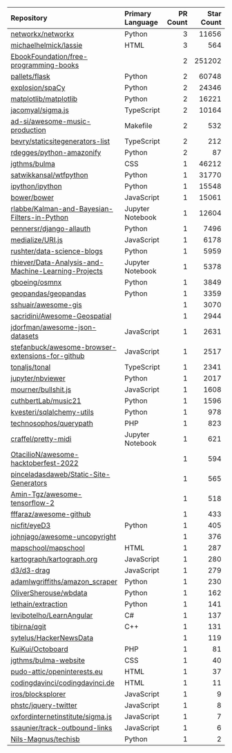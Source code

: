 | Repository | Primary Language | PR Count | Star Count |
| :-- | :-- | --: | --: |
| [networkx/networkx](https://github.com/networkx/networkx) | Python | 3 | 11656 |
| [michaelhelmick/lassie](https://github.com/michaelhelmick/lassie) | HTML | 3 | 564 |
| [EbookFoundation/free-programming-books](https://github.com/EbookFoundation/free-programming-books) |  | 2 | 251202 |
| [pallets/flask](https://github.com/pallets/flask) | Python | 2 | 60748 |
| [explosion/spaCy](https://github.com/explosion/spaCy) | Python | 2 | 24346 |
| [matplotlib/matplotlib](https://github.com/matplotlib/matplotlib) | Python | 2 | 16221 |
| [jacomyal/sigma.js](https://github.com/jacomyal/sigma.js) | TypeScript | 2 | 10164 |
| [ad-si/awesome-music-production](https://github.com/ad-si/awesome-music-production) | Makefile | 2 | 532 |
| [bevry/staticsitegenerators-list](https://github.com/bevry/staticsitegenerators-list) | TypeScript | 2 | 212 |
| [rdegges/python-amazonify](https://github.com/rdegges/python-amazonify) | Python | 2 | 87 |
| [jgthms/bulma](https://github.com/jgthms/bulma) | CSS | 1 | 46212 |
| [satwikkansal/wtfpython](https://github.com/satwikkansal/wtfpython) | Python | 1 | 31770 |
| [ipython/ipython](https://github.com/ipython/ipython) | Python | 1 | 15548 |
| [bower/bower](https://github.com/bower/bower) | JavaScript | 1 | 15061 |
| [rlabbe/Kalman-and-Bayesian-Filters-in-Python](https://github.com/rlabbe/Kalman-and-Bayesian-Filters-in-Python) | Jupyter Notebook | 1 | 12604 |
| [pennersr/django-allauth](https://github.com/pennersr/django-allauth) | Python | 1 | 7496 |
| [medialize/URI.js](https://github.com/medialize/URI.js) | JavaScript | 1 | 6178 |
| [rushter/data-science-blogs](https://github.com/rushter/data-science-blogs) | Python | 1 | 5959 |
| [rhiever/Data-Analysis-and-Machine-Learning-Projects](https://github.com/rhiever/Data-Analysis-and-Machine-Learning-Projects) | Jupyter Notebook | 1 | 5378 |
| [gboeing/osmnx](https://github.com/gboeing/osmnx) | Python | 1 | 3849 |
| [geopandas/geopandas](https://github.com/geopandas/geopandas) | Python | 1 | 3359 |
| [sshuair/awesome-gis](https://github.com/sshuair/awesome-gis) |  | 1 | 3070 |
| [sacridini/Awesome-Geospatial](https://github.com/sacridini/Awesome-Geospatial) |  | 1 | 2944 |
| [jdorfman/awesome-json-datasets](https://github.com/jdorfman/awesome-json-datasets) | JavaScript | 1 | 2631 |
| [stefanbuck/awesome-browser-extensions-for-github](https://github.com/stefanbuck/awesome-browser-extensions-for-github) | JavaScript | 1 | 2517 |
| [tonaljs/tonal](https://github.com/tonaljs/tonal) | TypeScript | 1 | 2341 |
| [jupyter/nbviewer](https://github.com/jupyter/nbviewer) | Python | 1 | 2017 |
| [mourner/bullshit.js](https://github.com/mourner/bullshit.js) | JavaScript | 1 | 1608 |
| [cuthbertLab/music21](https://github.com/cuthbertLab/music21) | Python | 1 | 1596 |
| [kvesteri/sqlalchemy-utils](https://github.com/kvesteri/sqlalchemy-utils) | Python | 1 | 978 |
| [technosophos/querypath](https://github.com/technosophos/querypath) | PHP | 1 | 823 |
| [craffel/pretty-midi](https://github.com/craffel/pretty-midi) | Jupyter Notebook | 1 | 621 |
| [OtacilioN/awesome-hacktoberfest-2022](https://github.com/OtacilioN/awesome-hacktoberfest-2022) |  | 1 | 594 |
| [pinceladasdaweb/Static-Site-Generators](https://github.com/pinceladasdaweb/Static-Site-Generators) |  | 1 | 565 |
| [Amin-Tgz/awesome-tensorflow-2](https://github.com/Amin-Tgz/awesome-tensorflow-2) |  | 1 | 518 |
| [fffaraz/awesome-github](https://github.com/fffaraz/awesome-github) |  | 1 | 433 |
| [nicfit/eyeD3](https://github.com/nicfit/eyeD3) | Python | 1 | 405 |
| [johnjago/awesome-uncopyright](https://github.com/johnjago/awesome-uncopyright) |  | 1 | 376 |
| [mapschool/mapschool](https://github.com/mapschool/mapschool) | HTML | 1 | 287 |
| [kartograph/kartograph.org](https://github.com/kartograph/kartograph.org) | JavaScript | 1 | 280 |
| [d3/d3-drag](https://github.com/d3/d3-drag) | JavaScript | 1 | 279 |
| [adamlwgriffiths/amazon_scraper](https://github.com/adamlwgriffiths/amazon_scraper) | Python | 1 | 230 |
| [OliverSherouse/wbdata](https://github.com/OliverSherouse/wbdata) | Python | 1 | 162 |
| [lethain/extraction](https://github.com/lethain/extraction) | Python | 1 | 141 |
| [levibotelho/LearnAngular](https://github.com/levibotelho/LearnAngular) | C# | 1 | 137 |
| [tibirna/qgit](https://github.com/tibirna/qgit) | C++ | 1 | 131 |
| [sytelus/HackerNewsData](https://github.com/sytelus/HackerNewsData) |  | 1 | 119 |
| [KuiKui/Octoboard](https://github.com/KuiKui/Octoboard) | PHP | 1 | 81 |
| [jgthms/bulma-website](https://github.com/jgthms/bulma-website) | CSS | 1 | 40 |
| [pudo-attic/openinterests.eu](https://github.com/pudo-attic/openinterests.eu) | HTML | 1 | 37 |
| [codingdavinci/codingdavinci.de](https://github.com/codingdavinci/codingdavinci.de) | HTML | 1 | 11 |
| [iros/blocksplorer](https://github.com/iros/blocksplorer) | JavaScript | 1 | 9 |
| [phstc/jquery-twitter](https://github.com/phstc/jquery-twitter) | JavaScript | 1 | 8 |
| [oxfordinternetinstitute/sigma.js](https://github.com/oxfordinternetinstitute/sigma.js) | JavaScript | 1 | 7 |
| [ssaunier/track-outbound-links](https://github.com/ssaunier/track-outbound-links) | JavaScript | 1 | 6 |
| [Nils-Magnus/techisb](https://github.com/Nils-Magnus/techisb) | Python | 1 | 2 |
